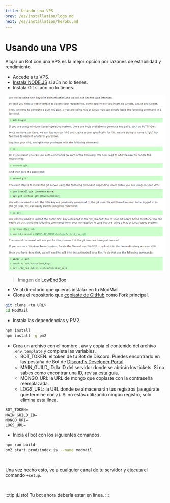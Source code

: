 ```yaml
---
title: Usando una VPS
prev: /es/installation/logs.md
next: /es/installation/heroku.md
---
```


# Usando una VPS

Alojar un Bot con una VPS es la mejor opción por razones de estabilidad y rendimiento.

- Accede a tu VPS.
- [Instala NODE.JS](https://www.hostinger.com/tutorials/how-to-install-node-ubuntu) si aún no lo tienes.
- Instala Git si aún no lo tienes.

![](/images/VPS_Git.png)
> Imagen de [LowEndBox](https://lowendbox.com/blog/setting-up-git-for-free-on-a-vps/)

- Ve al directorio que quieras instalar en tu ModMail.
- Clona el repositorio que [copiaste de GitHub](/installation/github.md) como Fork principal.
```bash
git clone <tu URL>
cd ModMail
```
- Instala las dependencias y PM2.
```bash
npm install
npm install -g pm2
```
- Crea un archivo con el nombre `.env` y copia el contenido del archivo `.env.template` y completa las variables.
    - BOT_TOKEN: el token de tu Bot de Discord. Puedes encontrarlo en las pestaña de Bot de [Discord's Developer Portal](https://discord.com/developers/applications).
    - MAIN_GUILD_ID: la ID del servidor donde se abrirán los tickets. Si no sabes como encontrar una ID, revisa [esta guía](https://support.discord.com/hc/en-us/articles/206346498-Where-can-I-find-my-User-Server-Message-ID-).
    - MONGO_URI: la URL de mongo que copiaste con la contraseña reemplazada.
    - LOGS_URL: la URL donde se almacenarán tus registros (asegúrate que termine con `/`). Si no estás utilizando ningún registro, solo elimina esta línea.

```env
BOT_TOKEN=
MAIN_GUILD_ID=
MONGO_URI=
LOGS_URL=
```
- Inicia el bot con los siguientes comandos.
```bash
npm run build
pm2 start prod/index.js --name modmail
```

<br/>

Una vez hecho esto, ve a cualquier canal de tu servidor y ejecuta el comando ``+setup``.

<br/>

:::tip ¡Listo!
Tu bot ahora debería estar en línea.
:::